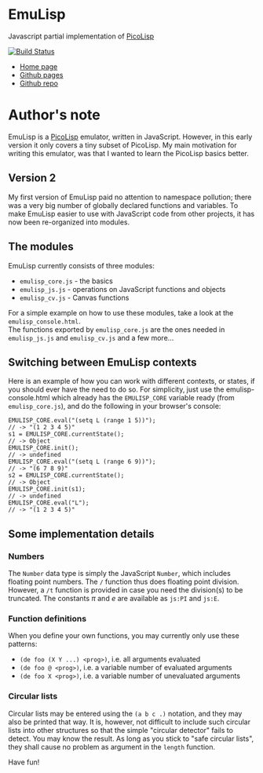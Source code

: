 EmuLisp
=======

Javascript partial implementation of [PicoLisp](http://picolisp.com/)

[![Build Status](https://travis-ci.org/Grahack/EmuLisp.svg?branch=master)](https://travis-ci.org/Grahack/EmuLisp)

* [Home page](http://folk.uio.no/jkleiser/pico/emuLisp/)
* [Github pages](http://grahack.github.io/EmuLisp/)
* [Github repo](https://github.com/Grahack/EmuLisp)

# Author's note

EmuLisp is a [PicoLisp](http://picolisp.com/) emulator, written in JavaScript.
However, in this early version it only covers a tiny subset of PicoLisp.
My main motivation for writing this emulator, was that I wanted to learn the PicoLisp basics better.

## Version 2

My first version of EmuLisp paid no attention to namespace pollution; there was a very big
number of globally declared functions and variables. To make EmuLisp easier to use with
JavaScript code from other projects, it has now been re-organized into modules.

## The modules

EmuLisp currently consists of three modules:

* `emulisp_core.js` - the basics
* `emulisp_js.js` - operations on JavaScript functions and objects
* `emulisp_cv.js` - Canvas functions

For a simple example on how to use these modules, take a look at the `emulisp_console.html`.  
The functions exported by `emulisp_core.js` are the ones needed in `emulisp_js.js` and
`emulisp_cv.js` and a few more...

## Switching between EmuLisp contexts

Here is an example of how you can work with different contexts, or states, if you should ever have
the need to do so. For simplicity, just use the emulisp-console.html which already has the
`EMULISP_CORE` variable ready (from `emulisp_core.js`), and do the following in your browser's console:  

    EMULISP_CORE.eval("(setq L (range 1 5))");
    // -> "(1 2 3 4 5)"
    s1 = EMULISP_CORE.currentState();
    // -> Object
    EMULISP_CORE.init();
    // -> undefined
    EMULISP_CORE.eval("(setq L (range 6 9))");
    // -> "(6 7 8 9)"
    s2 = EMULISP_CORE.currentState();
    // -> Object
    EMULISP_CORE.init(s1);
    // -> undefined
    EMULISP_CORE.eval("L");
    // -> "(1 2 3 4 5)"

## Some implementation details

### Numbers

The `Number` data type is simply the JavaScript `Number`, which includes floating point numbers.
The `/` function thus does floating point division. However, a `/t` function is
provided in case you need the division(s) to be truncated. The constants _π_ and _e_
are available as `js:PI` and `js:E`.

### Function definitions

When you define your own functions, you may currently only use these patterns:

* `(de foo (X Y ...) <prog>)`, i.e. all arguments evaluated
* `(de foo @ <prog>)`, i.e. a variable number of evaluated arguments
* `(de foo X <prog>)`, i.e. a variable number of unevaluated arguments

### Circular lists

Circular lists may be entered using the `(a b c .)` notation, and they may also be
printed that way. It is, however, not difficult to include such circular lists into other
structures so that the simple "circular detector" fails to detect. You may know the result.
As long as you stick to "safe circular lists", they shall cause no problem as argument in the
`length` function.

Have fun!
